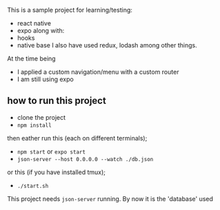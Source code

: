 This is a sample project for learning/testing:
- react native
- expo
along with:
- hooks
- native base
I also have used redux, lodash among other things.

At the time being
- I applied a custom navigation/menu with a custom router
- I am still using expo

## how to run this project

- clone the project
- `npm install`

then eather run this (each on different terminals);
- `npm start` or `expo start`
- `json-server --host 0.0.0.0 --watch ./db.json`

or this (if you have installed tmux);
- `./start.sh`

This project needs `json-server` running. By now it is the 'database' used
